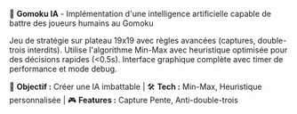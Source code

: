 🧠 **Gomoku IA** - Implémentation d'une intelligence artificielle capable de battre des joueurs humains au Gomoku

Jeu de stratégie sur plateau 19x19 avec règles avancées (captures, double-trois interdits). Utilise l'algorithme Min-Max avec heuristique optimisée pour des décisions rapides (<0.5s). Interface graphique complète avec timer de performance et mode debug.

🎯 **Objectif :** Créer une IA imbattable | 🛠️ **Tech :** Min-Max, Heuristique personnalisée | 🎮 **Features :** Capture Pente, Anti-double-trois 